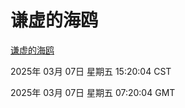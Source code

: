 # 谦虚的海鸥
[谦虚的海鸥](http://219.139.196.129:56308/qxdho/course/base/hotlink/index.php)

2025年 03月 07日 星期五 15:20:04 CST

2025年 03月 07日 星期五 07:20:04 GMT
